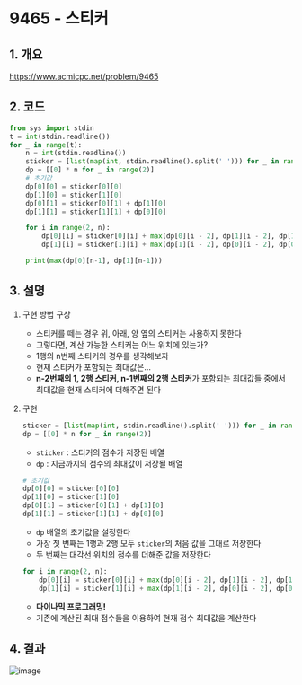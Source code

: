 # 9465 - 스티커

## 1. 개요

https://www.acmicpc.net/problem/9465

## 2. 코드

```python
from sys import stdin
t = int(stdin.readline())
for _ in range(t):
    n = int(stdin.readline())
    sticker = [list(map(int, stdin.readline().split(' '))) for _ in range(2)]
    dp = [[0] * n for _ in range(2)]
    # 초기값
    dp[0][0] = sticker[0][0]
    dp[1][0] = sticker[1][0]
    dp[0][1] = sticker[0][1] + dp[1][0]
    dp[1][1] = sticker[1][1] + dp[0][0]

    for i in range(2, n):
        dp[0][i] = sticker[0][i] + max(dp[0][i - 2], dp[1][i - 2], dp[1][i - 1])
        dp[1][i] = sticker[1][i] + max(dp[1][i - 2], dp[0][i - 2], dp[0][i - 1])

    print(max(dp[0][n-1], dp[1][n-1]))
```

## 3. 설명

1. 구현 방법 구상

    - 스티커를 떼는 경우 위, 아래, 양 옆의 스티커는 사용하지 못한다
    - 그렇다면, 계산 가능한 스티커는 어느 위치에 있는가?
    - 1행의 n번째 스티커의 경우를 생각해보자
    - 현재 스티커가 포함되는 최대값은...
    - **n-2번째의 1, 2행 스티커, n-1번째의 2행 스티커**가 포함되는 최대값들 중에서 최대값을 현재 스티커에 더해주면 된다

2. 구현

    ```python
    sticker = [list(map(int, stdin.readline().split(' '))) for _ in range(2)]
    dp = [[0] * n for _ in range(2)]
    ```
    - `sticker` : 스티커의 점수가 저장된 배열
    - `dp` : 지금까지의 점수의 최대값이 저장될 배열

    ```python
    # 초기값
    dp[0][0] = sticker[0][0]
    dp[1][0] = sticker[1][0]
    dp[0][1] = sticker[0][1] + dp[1][0]
    dp[1][1] = sticker[1][1] + dp[0][0]
    ```
    - `dp` 배열의 초기값을 설정한다
    - 가장 첫 번째는 1행과 2행 모두 `sticker`의 처음 값을 그대로 저장한다
    - 두 번째는 대각선 위치의 점수를 더해준 값을 저장한다
    ```python
    for i in range(2, n):
        dp[0][i] = sticker[0][i] + max(dp[0][i - 2], dp[1][i - 2], dp[1][i - 1])
        dp[1][i] = sticker[1][i] + max(dp[1][i - 2], dp[0][i - 2], dp[0][i - 1])
    ```
    - **다이나믹 프로그래밍!**
    - 기존에 계산된 최대 점수들을 이용하여 현재 점수 최대값을 계산한다

## 4. 결과

![image](https://user-images.githubusercontent.com/29600820/91163411-7d876000-e708-11ea-85bf-c71d037143bc.png)
